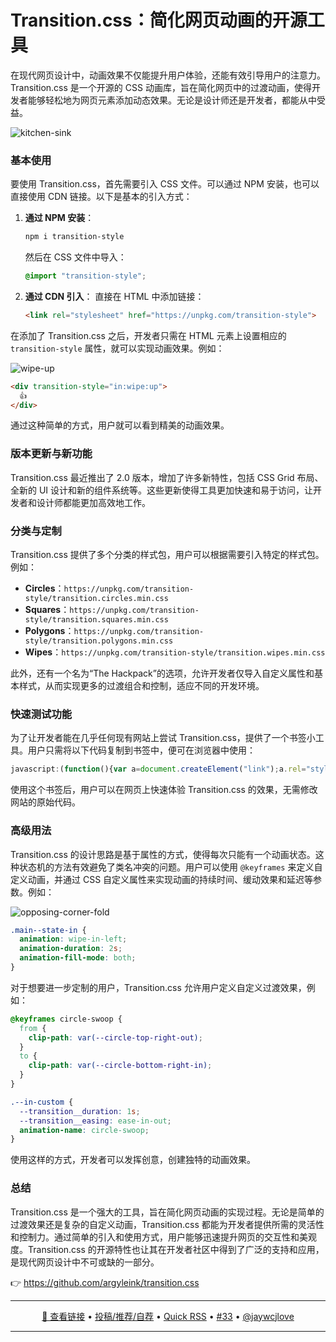 Transition.css：简化网页动画的开源工具
===

在现代网页设计中，动画效果不仅能提升用户体验，还能有效引导用户的注意力。Transition.css 是一个开源的 CSS 动画库，旨在简化网页中的过渡动画，使得开发者能够轻松地为网页元素添加动态效果。无论是设计师还是开发者，都能从中受益。

![kitchen-sink](https://github.com/user-attachments/assets/2d637a57-ee7f-4b81-af6e-0b6fc7b91d57)


### 基本使用

要使用 Transition.css，首先需要引入 CSS 文件。可以通过 NPM 安装，也可以直接使用 CDN 链接。以下是基本的引入方式：

1. **通过 NPM 安装**：
   ```bash
   npm i transition-style
   ```
   然后在 CSS 文件中导入：
   ```css
   @import "transition-style";
   ```

2. **通过 CDN 引入**：
   直接在 HTML 中添加链接：
   ```html
   <link rel="stylesheet" href="https://unpkg.com/transition-style">
   ```

在添加了 Transition.css 之后，开发者只需在 HTML 元素上设置相应的 `transition-style` 属性，就可以实现动画效果。例如：

![wipe-up](https://github.com/user-attachments/assets/a0341d5f-6118-4a79-896b-836c9cee1027)

```html
<div transition-style="in:wipe:up">
  👍
</div>
```

通过这种简单的方式，用户就可以看到精美的动画效果。

### 版本更新与新功能

Transition.css 最近推出了 2.0 版本，增加了许多新特性，包括 CSS Grid 布局、全新的 UI 设计和新的组件系统等。这些更新使得工具更加快速和易于访问，让开发者和设计师都能更加高效地工作。

### 分类与定制

Transition.css 提供了多个分类的样式包，用户可以根据需要引入特定的样式包。例如：
- **Circles**：`https://unpkg.com/transition-style/transition.circles.min.css`
- **Squares**：`https://unpkg.com/transition-style/transition.squares.min.css`
- **Polygons**：`https://unpkg.com/transition-style/transition.polygons.min.css`
- **Wipes**：`https://unpkg.com/transition-style/transition.wipes.min.css`

此外，还有一个名为“The Hackpack”的选项，允许开发者仅导入自定义属性和基本样式，从而实现更多的过渡组合和控制，适应不同的开发环境。

### 快速测试功能

为了让开发者能在几乎任何现有网站上尝试 Transition.css，提供了一个书签小工具。用户只需将以下代码复制到书签中，便可在浏览器中使用：

```javascript
javascript:(function(){var a=document.createElement("link");a.rel="stylesheet";a.href="https://unpkg.com/transition-style";document.head.append(a);})();
```

使用这个书签后，用户可以在网页上快速体验 Transition.css 的效果，无需修改网站的原始代码。

### 高级用法

Transition.css 的设计思路是基于属性的方式，使得每次只能有一个动画状态。这种状态机的方法有效避免了类名冲突的问题。用户可以使用 `@keyframes` 来定义自定义动画，并通过 CSS 自定义属性来实现动画的持续时间、缓动效果和延迟等参数。例如：

![opposing-corner-fold](https://github.com/user-attachments/assets/d3fb4503-25d5-4bbe-880c-8c9a5ee87225)

```css
.main--state-in {
  animation: wipe-in-left;
  animation-duration: 2s;
  animation-fill-mode: both;
}
```

对于想要进一步定制的用户，Transition.css 允许用户定义自定义过渡效果，例如：

```css
@keyframes circle-swoop {
  from {
    clip-path: var(--circle-top-right-out);
  }
  to {
    clip-path: var(--circle-bottom-right-in);
  }
}

.--in-custom {
  --transition__duration: 1s;
  --transition__easing: ease-in-out;
  animation-name: circle-swoop;
}
```

使用这样的方式，开发者可以发挥创意，创建独特的动画效果。

### 总结

Transition.css 是一个强大的工具，旨在简化网页动画的实现过程。无论是简单的过渡效果还是复杂的自定义动画，Transition.css 都能为开发者提供所需的灵活性和控制力。通过简单的引入和使用方式，用户能够迅速提升网页的交互性和美观度。Transition.css 的开源特性也让其在开发者社区中得到了广泛的支持和应用，是现代网页设计中不可或缺的一部分。

👉 https://github.com/argyleink/transition.css

---

<p align="center">
<a href="https://github.com/argyleink/transition.css" target="_blank">🔗 查看链接</a> • 
<a href="https://github.com/jaywcjlove/quick-rss/issues/new/choose" target="_blank">投稿/推荐/自荐</a> • 
<a href="https://wangchujiang.com/quick-rss/feeds/index.html" target="_blank">Quick RSS</a> • 
<a href="https://github.com/jaywcjlove/quick-rss/issues/33" target="_blank">#33</a> • 
<a href="https://github.com/jaywcjlove" target="_blank">@jaywcjlove</a>
</p>

---
    